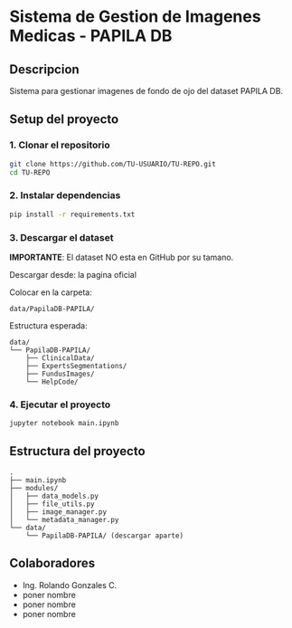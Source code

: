 # Sistema de Gestion de Imagenes Medicas - PAPILA DB

## Descripcion
Sistema para gestionar imagenes de fondo de ojo del dataset PAPILA DB.

## Setup del proyecto

### 1. Clonar el repositorio
```bash
git clone https://github.com/TU-USUARIO/TU-REPO.git
cd TU-REPO
```

### 2. Instalar dependencias
```bash
pip install -r requirements.txt
```

### 3. Descargar el dataset
**IMPORTANTE**: El dataset NO esta en GitHub por su tamano.

Descargar desde: la pagina oficial

Colocar en la carpeta:
```
data/PapilaDB-PAPILA/
```

Estructura esperada:
```
data/
└── PapilaDB-PAPILA/
    ├── ClinicalData/
    ├── ExpertsSegmentations/
    ├── FundusImages/
    └── HelpCode/
```

### 4. Ejecutar el proyecto
```bash
jupyter notebook main.ipynb
```

## Estructura del proyecto
```
.
├── main.ipynb
├── modules/
│   ├── data_models.py
│   ├── file_utils.py
│   ├── image_manager.py
│   └── metadata_manager.py
└── data/
    └── PapilaDB-PAPILA/ (descargar aparte)
```

## Colaboradores
- Ing. Rolando Gonzales C.
- poner nombre
- poner nombre
- poner nombre
